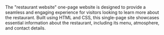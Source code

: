 The "restaurant website" one-page website is designed to provide a seamless and engaging experience for visitors looking to learn more about the restaurant. Built using HTML and CSS, this single-page site showcases essential information about the restaurant, including its menu, atmosphere, and contact details.
